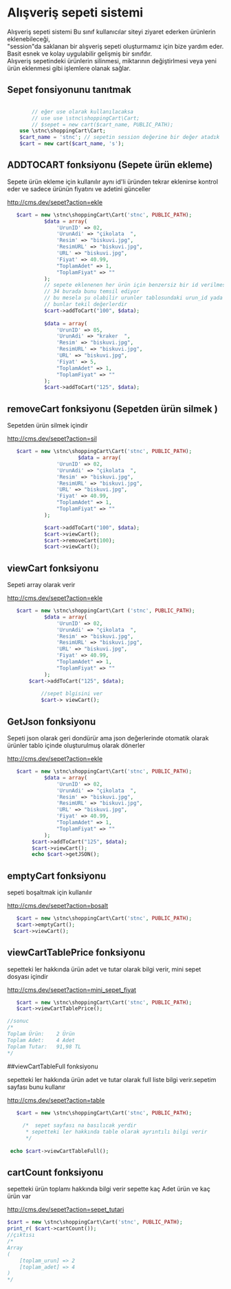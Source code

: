# Alışveriş sepeti sistemi

Alışveriş sepeti sistemi Bu sınıf kullanıcılar siteyi ziyaret ederken ürünlerin eklenebileceği, <br>
"session"da saklanan bir alışveriş sepeti oluşturmamız için bize yardım eder.<br>
Basit esnek ve kolay uygulabilir gelişmiş bir sınıfdır.<br>
Alışveriş sepetindeki ürünlerin silinmesi, miktarının değiştirlmesi veya yeni ürün eklenmesi gibi işlemlere olanak sağlar.

## Sepet fonsiyonunu tanıtmak
```php

        // eğer use olarak kullanılacaksa
        // use use \stnc\shoppingCart\Cart;
        // $sepet = new cart($cart_name, PUBLIC_PATH);
    use \stnc\shoppingCart\Cart;
    $cart_name = 'stnc'; // sepetin session değerine bir değer atadık
    $cart = new cart($cart_name, 's');
```
## ADDTOCART fonksiyonu (Sepete ürün ekleme)

Sepete ürün ekleme için kullanılır aynı id'li üründen tekrar eklenirse kontrol eder ve sadece ürünün fiyatını ve adetini günceller

http://cms.dev/sepet?action=ekle
```php
   $cart = new \stnc\shoppingCart\Cart('stnc', PUBLIC_PATH);
            $data = array(
                'UrunID' => 02,
                'UrunAdi' => "çikolata  ",
                'Resim' => "biskuvi.jpg",
                'ResimURL' => "biskuvi.jpg",
                'URL' => "biskuvi.jpg",
                'Fiyat' => 40.99,
                "ToplamAdet" => 1,
                "ToplamFiyat" => ""
            );
            // sepete eklenenen her ürün için benzersiz bir id verilmesi gerekir
            // 34 burada bunu temsil ediyor
            // bu mesela şu olabilir urunler tablosundaki urun_id yada sku değeri olabilir
            // bunlar tekil değerlerdir
            $cart->addToCart("100", $data);
            
            $data = array(
                'UrunID' => 05,
                'UrunAdi' => "kraker  ",
                'Resim' => "biskuvi.jpg",
                'ResimURL' => "biskuvi.jpg",
                'URL' => "biskuvi.jpg",
                'Fiyat' => 5,
                "ToplamAdet" => 1,
                "ToplamFiyat" => ""
            );
            $cart->addToCart("125", $data);
```
## removeCart fonksiyonu (Sepetden ürün silmek )

Sepetden ürün silmek içindir 

http://cms.dev/sepet?action=sil
```php
   $cart = new \stnc\shoppingCart\Cart('stnc', PUBLIC_PATH);
                       $data = array(
                'UrunID' => 02,
                'UrunAdi' => "çikolata  ",
                'Resim' => "biskuvi.jpg",
                'ResimURL' => "biskuvi.jpg",
                'URL' => "biskuvi.jpg",
                'Fiyat' => 40.99,
                "ToplamAdet" => 1,
                "ToplamFiyat" => ""
            );

            $cart->addToCart("100", $data);
            $cart->viewCart();
     		$cart->removeCart(100);
            $cart->viewCart();
```
## viewCart fonksiyonu

Sepeti array olarak verir

http://cms.dev/sepet?action=ekle
```php
   $cart = new \stnc\shoppingCart\Cart ('stnc', PUBLIC_PATH);
            $data = array(
                'UrunID' => 02,
                'UrunAdi' => "çikolata  ",
                'Resim' => "biskuvi.jpg",
                'ResimURL' => "biskuvi.jpg",
                'URL' => "biskuvi.jpg",
                'Fiyat' => 40.99,
                "ToplamAdet" => 1,
                "ToplamFiyat" => ""
            );
       $cart->addToCart("125", $data);
            
           //sepet blgisini ver
           $cart-> viewCart();
```
## GetJson fonksiyonu

Sepeti json olarak geri dondürür ama json değerlerinde otomatik olarak ürünler tablo içinde oluşturulmuş olarak dönerler

http://cms.dev/sepet?action=ekle
```php
   $cart = new \stnc\shoppingCart\Cart('stnc', PUBLIC_PATH);
            $data = array(
                'UrunID' => 02,
                'UrunAdi' => "çikolata  ",
                'Resim' => "biskuvi.jpg",
                'ResimURL' => "biskuvi.jpg",
                'URL' => "biskuvi.jpg",
                'Fiyat' => 40.99,
                "ToplamAdet" => 1,
                "ToplamFiyat" => ""
            );
       	$cart->addToCart("125", $data);
        $cart->viewCart();
        echo $cart->getJSON();
```		
## emptyCart fonksiyonu

sepeti boşaltmak için kullanılır

http://cms.dev/sepet?action=bosalt
```php
   $cart = new \stnc\shoppingCart\Cart('stnc', PUBLIC_PATH);
   $cart->emptyCart();
  $cart->viewCart();
```
## viewCartTablePrice fonksiyonu

sepetteki ler hakkında ürün adet ve tutar olarak bilgi verir, mini sepet dosyası içindir

http://cms.dev/sepet?action=mini_sepet_fiyat
```php
   $cart = new \stnc\shoppingCart\Cart('stnc', PUBLIC_PATH);
   $cart->viewCartTablePrice();

//sonuc 
/*
Toplam Ürün:	2 Ürün
Toplam Adet:	4 Adet
Toplam Tutar:	91,98 TL
*/
```
##viewCartTableFull fonksiyonu

sepetteki ler hakkında ürün adet ve tutar olarak full liste bilgi verir.sepetim sayfası bunu kullanır

http://cms.dev/sepet?action=table
```php
   $cart = new \stnc\shoppingCart\Cart('stnc', PUBLIC_PATH);
   
     /*  sepet sayfası na basılıcak yerdir
      * sepetteki ler hakkında table olarak ayrıntılı bilgi verir
      */
  
 echo $cart->viewCartTableFull();
```
## cartCount fonksiyonu

sepetteki ürün toplamı hakkında bilgi verir sepette kaç Adet ürün ve kaç ürün var

http://cms.dev/sepet?action=sepet_tutari
```php
$cart = new \stnc\shoppingCart\Cart('stnc', PUBLIC_PATH);
print_r( $cart->cartCount());
//çıktısı             
/*
Array
(
    [toplam_urun] => 2
    [toplam_adet] => 4
)
*/
```
